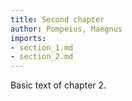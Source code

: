 ```yaml
---
title: Second chapter
author: Pompeius, Maegnus
imports:
- section_1.md
- section_2.md
---
```


Basic text of chapter 2.